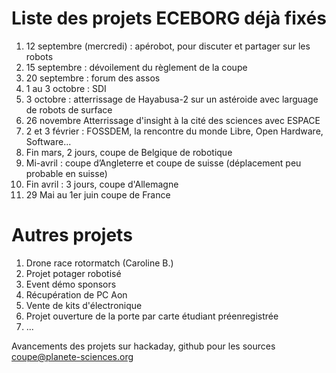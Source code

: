 # Liste des projets ECEBORG déjà fixés

1. 12 septembre (mercredi) : apérobot, pour discuter et partager sur les robots
1. 15 septembre : dévoilement du règlement de la coupe
1. 20 septembre : forum des assos
1. 1 au 3 octobre : SDI
1. 3 octobre : atterrissage de Hayabusa-2 sur un astéroide avec larguage de robots de surface
1. 26 novembre Atterrissage d'insight à la cité des sciences avec ESPACE
1. 2 et 3 février : FOSSDEM, la rencontre du monde Libre, Open Hardware, Software...
1. Fin mars, 2 jours, coupe de Belgique de robotique
1. Mi-avril : coupe d’Angleterre et coupe de suisse (déplacement peu probable en suisse)
1. Fin avril : 3 jours, coupe d'Allemagne
1. 29 Mai au 1er juin coupe de France

# Autres projets
1. Drone race rotormatch (Caroline B.)
1. Projet potager robotisé
1. Event démo sponsors
1. Récupération de PC Aon
1. Vente de kits d'électronique
1. Projet ouverture de la porte par carte étudiant préenregistrée
1. ...

Avancements des projets sur hackaday, github pour les sources
coupe@planete-sciences.org
